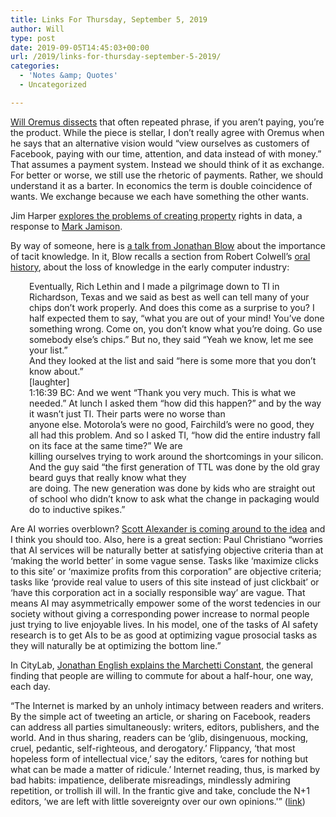```yaml
---
title: Links For Thursday, September 5, 2019
author: Will
type: post
date: 2019-09-05T14:45:03+00:00
url: /2019/links-for-thursday-september-5-2019/
categories:
  - 'Notes &amp; Quotes'
  - Uncategorized

---
```

[Will Oremus dissects][1] that often repeated phrase, if you aren&#8217;t paying, you&#8217;re the product. While the piece is stellar, I don&#8217;t really agree with Oremus when he says that an alternative vision would &#8220;view ourselves as customers of Facebook, paying with our time, attention, and data instead of with money.&#8221; That assumes a payment system. Instead we should think of it as exchange. For better or worse, we still use the rhetoric of payments. Rather, we should understand it as a barter. In economics the term is double coincidence of wants. We exchange because we each have something the other wants.

Jim Harper [explores the problems of creating property][2] rights in data, a response to [Mark Jamison][3].

By way of someone, here is [a talk from Jonathan Blow][4] about the importance of tacit knowledge. In it, Blow recalls a section from Robert Colwell&#8217;s [oral history][5], about the loss of knowledge in the early computer industry:

<p style="padding-left: 30px;">
  Eventually, Rich Lethin and I made a pilgrimage down to TI in Richardson, Texas and we said as best as well can tell many of your chips don&#8217;t work properly. And does this come as a surprise to you? I half expected them to say, &#8220;what you are out of your mind! You&#8217;ve done something wrong. Come on, you don&#8217;t know what you’re doing. Go use somebody else’s chips.&#8221; But no, they said &#8220;Yeah we know, let me see your list.&#8221;<br /> And they looked at the list and said &#8220;here is some more that you don&#8217;t know about.&#8221;<br /> [laughter]<br /> 1:16:39 BC: And we went &#8220;Thank you very much. This is what we needed.&#8221; At lunch I asked them &#8220;how did this happen?&#8221; and by the way it wasn&#8217;t just TI. Their parts were no worse than<br /> anyone else. Motorola&#8217;s were no good, Fairchild&#8217;s were no good, they all had this problem. And so I asked TI, &#8220;how did the entire industry fall on its face at the same time?&#8221; We are<br /> killing ourselves trying to work around the shortcomings in your silicon. And the guy said &#8220;the first generation of TTL was done by the old gray beard guys that really know what they<br /> are doing. The new generation was done by kids who are straight out of school who didn&#8217;t know to ask what the change in packaging would do to inductive spikes.&#8221;
</p>

Are AI worries overblown? [Scott Alexander is coming around to the idea][6] and I think you should too. Also, here is a great section: Paul Christiano &#8220;worries that AI services will be naturally better at satisfying objective criteria than at &#8216;making the world better&#8217; in some vague sense. Tasks like &#8216;maximize clicks to this site&#8217; or &#8216;maximize profits from this corporation” are objective criteria; tasks like &#8216;provide real value to users of this site instead of just clickbait&#8217; or &#8216;have this corporation act in a socially responsible way&#8217; are vague. That means AI may asymmetrically empower some of the worst tedencies in our society without giving a corresponding power increase to normal people just trying to live enjoyable lives. In his model, one of the tasks of AI safety research is to get AIs to be as good at optimizing vague prosocial tasks as they will naturally be at optimizing the bottom line.&#8221;

In CityLab, [Jonathan English explains the Marchetti Constant][7], the general finding that people are willing to commute for about a half-hour, one way, each day.

&#8220;The Internet is marked by an unholy intimacy between readers and writers. By the simple act of tweeting an article, or sharing on Facebook, readers can address all parties simultaneously: writers, editors, publishers, and the world. And in thus sharing, readers can be &#8216;glib, disingenuous, mocking, cruel, pedantic, self-righteous, and derogatory.&#8217; Flippancy, &#8216;that most hopeless form of intellectual vice,&#8217; say the editors, &#8216;cares for nothing but what can be made a matter of ridicule.&#8217; Internet reading, thus, is marked by bad habits: impatience, deliberate misreadings, mindlessly admiring repetition, or trollish ill will. In the frantic give and take, conclude the N+1 editors, &#8216;we are left with little sovereignty over our own opinions.'&#8221; ([link][8])

 [1]: https://slate.com/technology/2018/04/are-you-really-facebooks-product-the-history-of-a-dangerous-idea.html
 [2]: https://www.aei.org/publication/perspectives-on-property-rights-in-data/?mkt_tok=eyJpIjoiWkRSaE1HRTRZVFF3TTJNMSIsInQiOiJCc0JJQWpEaEp6NVdOMjl4VHdBZEdVRWF1eTlockpFWGFZaDJGd3d6OU9JcUF2SXdMTmFocG8wa2JkeGpwQ3h6b1VPbERHUzFcL1d2bWo0cElcL3NrUDR1UjVOelwvSWlzU24wZnFrK1F4Qmh1R3hoY2FhUDhUUXJ4YTdEZ0Z3MDB1QyJ9
 [3]: https://www.aei.org/publication/three-myths-about-online-data-property/?mkt_tok=eyJpIjoiWkRSaE1HRTRZVFF3TTJNMSIsInQiOiJCc0JJQWpEaEp6NVdOMjl4VHdBZEdVRWF1eTlockpFWGFZaDJGd3d6OU9JcUF2SXdMTmFocG8wa2JkeGpwQ3h6b1VPbERHUzFcL1d2bWo0cElcL3NrUDR1UjVOelwvSWlzU24wZnFrK1F4Qmh1R3hoY2FhUDhUUXJ4YTdEZ0Z3MDB1QyJ9
 [4]: https://www.youtube.com/watch?time_continue=1&v=pW-SOdj4Kkk
 [5]: http://newsletter.sigmicro.org/sigmicro-oral-history-transcripts/Bob-Colwell-Transcript.pdf
 [6]: https://slatestarcodex.com/2019/08/27/book-review-reframing-superintelligence/
 [7]: https://www.citylab.com/transportation/2019/08/commute-time-city-size-transportation-urban-planning-history/597055/?utm_campaign=citylab-daily-newsletter&utm_medium=email&silverid=%25%25RECIPIENT_ID%25%25&utm_source=newsletter
 [8]: https://rolandnikles.blogspot.com/2018/09/sovereign-of-my-opinions.html?spref=tw